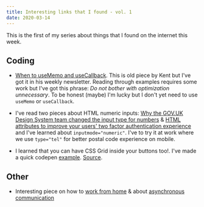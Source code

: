 ```yaml
---
title: Interesting links that I found - vol. 1
date: 2020-03-14
---
```


This is the first of my series about things that I found on the internet this week.

## Coding

- [When to useMemo and useCallback](https://kentcdodds.com/blog/usememo-and-usecallback/). This is old
  piece by Kent but I've got it in his weekly newsletter. Reading through examples requires some work
  but I've got this phrase: _Do not bother with optimization unnecessary_. To be honest (maybe) I'm
  lucky but I don't yet need to use `useMemo` or `useCallback`.

- I've read two pieces about HTML numeric inputs: [Why the GOV.UK Design System team changed the input type for numbers](https://technology.blog.gov.uk/2020/02/24/why-the-gov-uk-design-system-team-changed-the-input-type-for-numbers/) & [HTML attributes to improve your users' two factor authentication experience](https://www.twilio.com/blog/html-attributes-two-factor-authentication-autocomplete) and I've learned about `inputmode="numeric"`.
  I've to try it at work where we use `type="tel"` for better postal code experience on mobile.

- I learned that you can have CSS Grid inside your buttons too!. I've made a quick codepen [example](https://codepen.io/krzysztofzuraw/pen/xxGWMMz).
  [Source](https://twitter.com/argyleink/status/1236161977845567488?prefetchtimestamp=1584179587454).

## Other

- Interesting piece on how to [work from home](https://nesslabs.com/working-from-home) & about [asynchronous communication](https://nesslabs.com/asynchronous-communication)

